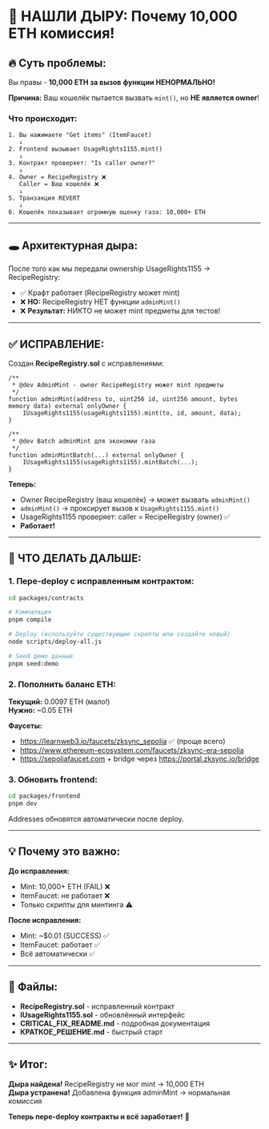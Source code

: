 # 🎯 НАШЛИ ДЫРУ: Почему 10,000 ETH комиссия!

## 🔥 Суть проблемы:

Вы правы - **10,000 ETH за вызов функции НЕНОРМАЛЬНО!**

**Причина:** Ваш кошелёк пытается вызвать `mint()`, но **НЕ является owner**!

### Что происходит:

```
1. Вы нажимаете "Get items" (ItemFaucet)
   ↓
2. Frontend вызывает UsageRights1155.mint()
   ↓
3. Контракт проверяет: "Is caller owner?"
   ↓
4. Owner = RecipeRegistry ❌
   Caller = Ваш кошелёк ❌
   ↓
5. Транзакция REVERT
   ↓
6. Кошелёк показывает огромную оценку газа: 10,000+ ETH
```

---

## 🕳️ Архитектурная дыра:

После того как мы передали ownership UsageRights1155 → RecipeRegistry:

- ✅ Крафт работает (RecipeRegistry может mint)
- ❌ **НО:** RecipeRegistry НЕТ функции `adminMint()`
- ❌ **Результат:** НИКТО не может mint предметы для тестов!

---

## ✅ ИСПРАВЛЕНИЕ:

Создан **RecipeRegistry.sol** с исправлениями:

```solidity
/**
 * @dev AdminMint - owner RecipeRegistry может mint предметы
 */
function adminMint(address to, uint256 id, uint256 amount, bytes memory data) external onlyOwner {
    IUsageRights1155(usageRights1155).mint(to, id, amount, data);
}

/**
 * @dev Batch adminMint для экономии газа
 */
function adminMintBatch(...) external onlyOwner {
    IUsageRights1155(usageRights1155).mintBatch(...);
}
```

**Теперь:**
- Owner RecipeRegistry (ваш кошелёк) → может вызвать `adminMint()`
- `adminMint()` → проксирует вызов к `UsageRights1155.mint()`
- UsageRights1155 проверяет: caller = RecipeRegistry (owner) ✅
- **Работает!**

---

## 🚀 ЧТО ДЕЛАТЬ ДАЛЬШЕ:

### 1. Пере-deploy с исправленным контрактом:

```bash
cd packages/contracts

# Компиляция
pnpm compile

# Deploy (используйте существующие скрипты или создайте новый)
node scripts/deploy-all.js

# Seed демо данные
pnpm seed:demo
```

### 2. Пополнить баланс ETH:

**Текущий:** 0.0097 ETH (мало!)  
**Нужно:** ~0.05 ETH

**Фаусеты:**
- https://learnweb3.io/faucets/zksync_sepolia ✅ (проще всего)
- https://www.ethereum-ecosystem.com/faucets/zksync-era-sepolia
- https://sepoliafaucet.com + bridge через https://portal.zksync.io/bridge

### 3. Обновить frontend:

```bash
cd packages/frontend
pnpm dev
```

Addresses обновятся автоматически после deploy.

---

## 💡 Почему это важно:

**До исправления:**
- Mint: 10,000+ ETH (FAIL) ❌
- ItemFaucet: не работает ❌
- Только скрипты для минтинга ⚠️

**После исправления:**
- Mint: ~$0.01 (SUCCESS) ✅
- ItemFaucet: работает ✅
- Всё автоматически ✅

---

## 📁 Файлы:

- **RecipeRegistry.sol** - исправленный контракт
- **IUsageRights1155.sol** - обновлённый интерфейс
- **CRITICAL_FIX_README.md** - подробная документация
- **КРАТКОЕ_РЕШЕНИЕ.md** - быстрый старт

---

## ✨ Итог:

**Дыра найдена!** RecipeRegistry не мог mint → 10,000 ETH  
**Дыра устранена!** Добавлена функция adminMint → нормальная комиссия

**Теперь пере-deploy контракты и всё заработает!** 🎉

